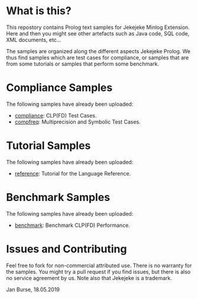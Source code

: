 # What is this?

This repostory contains Prolog text samples for Jekejeke
Minlog Extension. Here and then you might see other artefacts
such as Java code, SQL code, XML documents, etc...

The samples are organized along the different aspects Jekejeke Prolog.
We thus find samples which are test cases for compliance, or samples
that are from some tutorials or samples that perform some benchmark.

# Compliance Samples

The following samples have already been uploaded:
- [compliance](https://github.com/jburse/jekejeke-samples/tree/master/jekmin/compliance):
  CLP(FD) Test Cases.
- [compfreq](https://github.com/jburse/jekejeke-samples/tree/master/jekmin/compfreq):
  Multiprecision and Symbolic Test Cases.

# Tutorial Samples

The following samples have already been uploaded:
- [reference](https://github.com/jburse/jekejeke-samples/tree/master/jekmin/reference):
  Tutorial for the Language Reference.

# Benchmark Samples

The following samples have already been uploaded:
- [benchmark](https://github.com/jburse/jekejeke-samples/tree/master/jekmin/benchmark):
  Benchmark CLP(FD) Performance.

# Issues and Contributing

Feel free to fork for non-commercial attributed use. There
 is no warranty for the samples. You might try a pull
request if you find issues, but there is also no service
agreement by us. Note also that Jekejeke is a trademark.

Jan Burse, 18.05.2019

